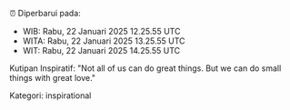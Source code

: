 ⏰ Diperbarui pada:
- WIB: Rabu, 22 Januari 2025 12.25.55 UTC
- WITA: Rabu, 22 Januari 2025 13.25.55 UTC
- WIT: Rabu, 22 Januari 2025 14.25.55 UTC

Kutipan Inspiratif:
"Not all of us can do great things. But we can do small things with great love."


Kategori: inspirational

